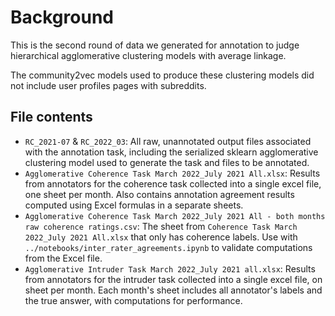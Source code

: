 # Background
This is the second round of data we generated for annotation to judge hierarchical agglomerative clustering models with average linkage.

The community2vec models used to produce these clustering models did not include user profiles pages with subreddits.

## File contents
- `RC_2021-07` & `RC_2022_03`: All raw, unannotated output files associated with the annotation task, including the serialized sklearn agglomerative clustering model used to generate the task and files to be annotated.
- `Agglomerative Coherence Task March 2022_July 2021 All.xlsx`: Results from annotators for the coherence task collected into a single excel file, one sheet per month. Also contains annotation agreement results computed using Excel formulas in a separate sheets.
- `Agglomerative Coherence Task March 2022_July 2021 All - both months raw coherence ratings.csv`: The sheet from `Coherence Task March 2022_July 2021 All.xlsx` that only has coherence labels. Use with `../notebooks/inter_rater_agreements.ipynb` to validate computations from the Excel file.
- `Agglomerative Intruder Task March 2022_July 2021 all.xlsx`: Results from annotators for the intruder task collected into a single excel file, on sheet per month. Each month's sheet includes all annotator's labels and the true answer, with computations for performance.